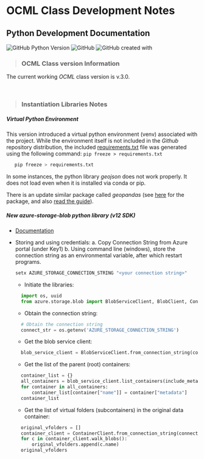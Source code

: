 # OCML Class Development Notes

## Python Development Documentation

  ![GitHub Python Version](https://img.shields.io/badge/Python-3.9-Green?logo=python&logoColor=green) ![GitHub](https://img.shields.io/github/license/ktalexan/OCVML-ACV2?logo=gnuprivacyguard&logoColor=white) ![GitHub created with](https://img.shields.io/badge/Visual%20Studio%20Code-9cf?logo=VisualStudioCode&logoColor=blue)
  </br>



> ### OCML Class version Information

The current working _OCML_ class version is v.3.0.

</br>

> ### Instantiation Libraries Notes

##### Virtual Python Environment

This version introduced a virtual python environment (venv) associated with the project. While the environment itself is not included in the _Github_ repository distribution, the included [requirements.txt](../../requirements.txt) file was generated using the following command: `pip freeze > requirements.txt`

```python
   pip freeze > requirements.txt
```

In some instances, the python library _geojson_ does not work properly. It does not load even when it is installed via conda or pip.

There is an update similar package called _geopandas_ (see [here](https://anaconda.org/conda-forge/geopandas) for the package, and also [read the guide](https://geopandas.org/en/stable/docs/user_guide/io.html)).

##### New **azure-storage-blob** python library (v12 SDK)

* [Documentation](https://docs.microsoft.com/en-us/azure/storage/blobs/storage-quickstart-blobs-python?tabs=environment-variable-windows)
* Storing and using credentials:
a. Copy Connection String from Azure portal (under Key1)
b. Using command line (windows), store the connection string as an environmental variable, after which restart programs.

    ```python
    setx AZURE_STORAGE_CONNECTION_STRING "<your connection string>"
    ```

  * Initiate the libraries:

  ```python
    import os, uuid
    from azure.storage.blob import BlobServiceClient, BlobClient, ContainerClient, __version__
  ```

  * Obtain the connection string:

  ```python
    # Obtain the connection string
    connect_str = os.getenv('AZURE_STORAGE_CONNECTION_STRING')
  ```

  * Get the blob service client:

  ```python
    blob_service_client = BlobServiceClient.from_connection_string(connect_str)
  ```

  * Get the list of the parent (root) containers:

  ```python
    container_list = {}
    all_containers = blob_service_client.list_containers(include_metadata=True)
    for container in all_containers:
        container_list[container["name"]] = container["metadata"]
    container_list
  ```

  * Get the list of virtual folders (subcontainers) in the original data container:
  
  ```python
    original_vfolders = []
    container_client = ContainerClient.from_connection_string(connect_str, "originaldata")
    for c in container_client.walk_blobs():
        original_vfolders.append(c.name)
    original_vfolders
  ```
